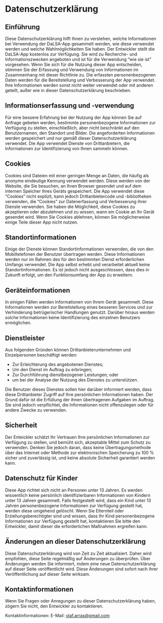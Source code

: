 # Datenschutzerklärung

## Einführung

Diese Datenschutzerklärung hilft Ihnen zu verstehen, welche Informationen bei Verwendung der DaLSA-App gesammelt werden, wie diese verwendet werden und welche Wahlmöglichkeiten Sie haben. 
Der Entwickler stellt die DaLSA-App kostenlos zur Verfügung. Sie wird zu Recherche- und Informationszwecken angeboten und ist für die Verwendung “wie sie ist” vorgesehen. 
Wenn Sie sich für die Nutzung dieser App entscheiden, stimmen Sie der Erfassung und Verwendung von Informationen im Zusammenhang mit dieser Richtlinie zu. 
Die erfassten personenbezogenen Daten werden für die Bereitstellung und Verbesserung der App verwendet. Ihre Informationen werden sonst nicht weiter verwendet oder mit anderen geteilt, 
außer wie in dieser Datenschutzerklärung beschrieben. 

## Informationserfassung und -verwendung

Für eine bessere Erfahrung bei der Nutzung der App können Sie auf Anfrage gebeten werden, bestimmte personenbezogene Informationen zur Verfügung zu stellen, einschließlich, 
aber nicht beschränkt auf den Benutzernamen, den Standort und Bilder. Die angeforderten Informationen werden gespeichert und nur gemäß dieser Datenschutzerklärung verwendet. 
Die App verwendet Dienste von Drittanbietern, die Informationen zur Identifizierung von Ihnen sammeln können. 

## Cookies

Cookies sind Dateien mit einer geringen Menge an Daten, die häufig als anonyme eindeutige Kennung verwendet werden. Diese werden von der Website, die Sie besuchen, an Ihren Browser gesendet
und auf dem internen Speicher Ihres Geräts gespeichert.
Die App verwendet diese “Cookies” nicht explizit, kann jedoch Drittanbietercode und -bibliotheken verwenden, die “Cookies” zur Datenerfassung und Verbesserung ihrer Dienste verwenden. 
Sie haben die Möglichkeit, diese Cookies zu akzeptieren oder abzulehnen und zu wissen, wann ein Cookie an Ihr Gerät gesendet wird. 
Wenn Sie Cookies ablehnen, können Sie möglicherweise einige Teile dieser App nicht nutzen. 

## Standortinformationen

Einige der Dienste können Standortinformationen verwenden, die von den Mobiltelefonen der Benutzer übertragen werden. Diese Informationen werden nur im Rahmen des für den bestimmten Dienst erforderlichen Umfangs verwendet. 
Die App selbst erhebt und verarbeitet aktuell keine Standortinformationen. Es ist jedoch nicht ausgeschlossen, dass dies in Zukunft erfolgt, um den Funktionsumfang der App zu erweitern.

## Geräteinformationen

In einigen Fällen werden Informationen von Ihrem Gerät gesammelt. Diese Informationen werden zur Bereitstellung eines besseren Services und zur Verhinderung betrügerischer Handlungen genutzt. 
Darüber hinaus werden solche Informationen keine Identifizierung des einzelnen Benutzers ermöglichen. 

## Dienstleister

Aus folgenden Gründen können Drittanbieterunternehmen und Einzelpersonen beschäftigt werden:

- Zur Erleichterung des angebotenen  Dienstes;
- Um den Dienst im Auftrag zu erbringen;
- Zur Durchführung dienstbezogener Leistungen; oder
- um bei der Analyse der Nutzung des Dienstes zu unterstützen.

Die Benutzer dieses Dienstes sollen hier darüber informiert werden, dass diese Drittanbieter Zugriff auf Ihre persönlichen Informationen haben. 
Der Grund dafür ist die Erfüllung der ihnen übertragenen Aufgaben im Auftrag. Sie sind jedoch verpflichtet, die Informationen nicht offenzulegen oder für andere Zwecke zu verwenden. 

## Sicherheit

Der Enteickler schätzt Ihr Vertrauen Ihre persönlichen Informationen zur Verfügung zu stellen, und bemüht sich, akzeptable Mittel zum Schutz zu verwenden. 
Denken Sie jedoch daran, dass keine Übertragungsmethode über das Internet oder Methode zur elektronischen Speicherung zu 100 % sicher und zuverlässig ist, und keine absolute Sicherheit garantiert werden kann. 

## Datenschutz für Kinder

Diese App richtet sich nicht an Personen unter 13 Jahren. Es werden wissentlich keine persönlich identifizierbaren Informationen von Kindern unter 13 Jahren gesammelt. 
Falls festgestellt wird, dass ein Kind unter 13 Jahren personenbezogene Informationen zur Verfügung gestellt hat, werden diese umgehend gelöscht. 
Wenn Sie Elternteil oder Erziehungsberechtigter sind und wissen, dass Ihr Kind personenbezogene Informationen zur Verfügung gestellt hat, 
kontaktieren Sie bitte den Entwickler, damit dieser die erforderlichen Maßnahmen ergreifen kann.

## Änderungen an dieser Datenschutzerklärung

Diese Datenschutzerklärung wird von Zeit zu Zeit aktualisiert. Daher wird empfohlen, diese Seite regelmäßig auf Änderungen zu überprüfen.
Über Änderungen werden Sie informiert, indem eine neue Datenschutzerklärung auf dieser Seite veröffentlicht wird. Diese Änderungen sind sofort nach ihrer Veröffentlichung auf dieser Seite wirksam.

## Kontaktinformationen

Wenn Sie Fragen oder Anregungen zu dieser Datenschutzerklärung haben, zögern Sie nicht, den Entwickler zu kontaktieren.

Kontaktinformationen: E-Mail: olaf.arras@gmail.com
